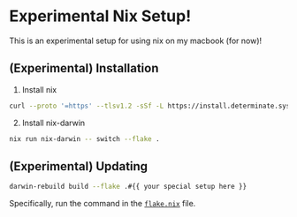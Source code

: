 # Experimental Nix Setup!

This is an experimental setup for using nix on my macbook (for now)!

## (Experimental) Installation

1. Install nix
  ```sh
  curl --proto '=https' --tlsv1.2 -sSf -L https://install.determinate.systems/nix | sh -s -- install
  ```
2. Install nix-darwin
  ```sh
  nix run nix-darwin -- switch --flake .
  ```

## (Experimental) Updating

```sh
darwin-rebuild build --flake .#{{ your special setup here }}
```
Specifically, run the command in the [`flake.nix`](https://github.com/jasonboukheir/dotfiles/blob/725d475a6b5980e2a1787a2aea77e1e8f65b1609/flake.nix#L32) file.
